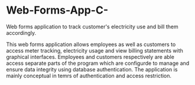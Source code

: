 # Web-Forms-App-C-
Web forms application to track customer's electricity use and bill  them accordingly.

This web forms application allows employees as well as customers to access meter tracking, electricity  usage and view billing statements with graphical interfaces.
Employees and customers respectively are able access separate parts of the program which are configurde to manage and ensure data  integrity using database authentication. The application is mainly conceptual in temrs of authentication and access restriction. 

